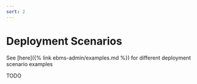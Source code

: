 ```yaml
---
sort: 2
---
```


# Deployment Scenarios

See [here]({% link ebms-admin/examples.md %}) for different deployment scenario examples

TODO